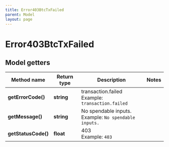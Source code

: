 ```yaml
---
title: Error403BtcTxFailed
parent: Model
layout: page
---
```


# Error403BtcTxFailed

## Model getters

Method name | Return type | Description | Notes
------------ | ------------- | ------------- | -------------
**getErrorCode()** | **string** | transaction.failed <br>Example: `transaction.failed` |
**getMessage()** | **string** | No spendable inputs. <br>Example: `No spendable inputs.` |
**getStatusCode()** | **float** | 403 <br>Example: `403` |


